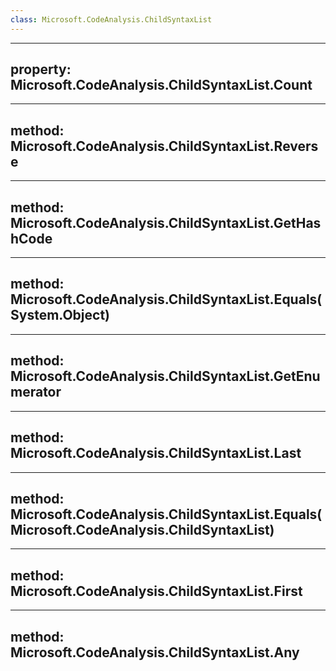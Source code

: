 ```yaml
---
class: Microsoft.CodeAnalysis.ChildSyntaxList
---
```


---
property: Microsoft.CodeAnalysis.ChildSyntaxList.Count
---

---
method: Microsoft.CodeAnalysis.ChildSyntaxList.Reverse
---

---
method: Microsoft.CodeAnalysis.ChildSyntaxList.GetHashCode
---

---
method: Microsoft.CodeAnalysis.ChildSyntaxList.Equals(System.Object)
---

---
method: Microsoft.CodeAnalysis.ChildSyntaxList.GetEnumerator
---

---
method: Microsoft.CodeAnalysis.ChildSyntaxList.Last
---

---
method: Microsoft.CodeAnalysis.ChildSyntaxList.Equals(Microsoft.CodeAnalysis.ChildSyntaxList)
---

---
method: Microsoft.CodeAnalysis.ChildSyntaxList.First
---

---
method: Microsoft.CodeAnalysis.ChildSyntaxList.Any
---

